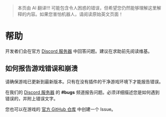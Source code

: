 > 本页由 AI 翻译!!! 可能包含令人困惑的错误，但希望您仍然能够理解这里解释的内容。如果您害怕机器人，请阅读原始英文页面！

# 帮助
开发者们会在官方 [Discord 服务器](https://discord.gg/ubKMtTk) 中回答问题。建议在求助前先阅读维基。

## 如何报告游戏错误和崩溃
请确保游戏已更新到最新版本。只有在没有插件的干净游戏环境下才能报告错误。

在我们的 [Discord 服务器](https://discord.gg/ubKMtTk) 的 **#bugs** 频道报告问题。必须详细描述您是如何遇到错误的，并附上错误文字。

您也可以在游戏的 [官方 GitHub 仓库](https://github.com/semyon422/soundsphere) 中创建一个 Issue。
